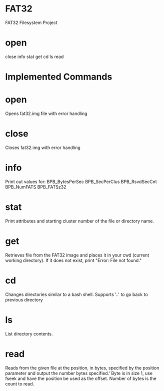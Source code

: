 # FAT32
FAT32 Filesystem Project


# open
close
info
stat
get
cd
ls
read


# Implemented Commands

# open <image name>
Opens fat32.img file with error handling

# close
Closes fat32.img with error handling

# info
Print out values for:
BPB_BytesPerSec
BPB_SecPerClus
BPB_RsvdSecCnt
BPB_NumFATS
BPB_FATSz32

# stat <filename>
Print attributes and starting cluster number of the file or directory name. 
  
# get <filename>
Retrieves file from the FAT32 image and places it in your cwd (current working directory). If it does not exist, print "Error: File not found."

# cd <folder>
Changes directories similar to a bash shell. Supports '..' to go back to previous directory

# ls
List directory contents.

# read <filename>
Reads from the given file at the position, in bytes, specified by the position parameter and output the number bytes specified.' Byte is in size 1, use fseek and have the position be used as the offset. Number of bytes is the count to read.

